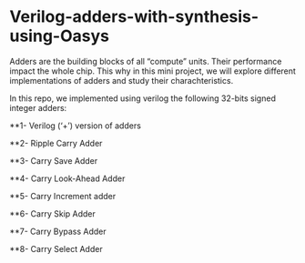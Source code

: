 # Verilog-adders-with-synthesis-using-Oasys
Adders are the building blocks of all “compute” units. Their performance impact the whole
chip. This why in this mini project, we will explore different implementations of adders and
study their charachteristics.

In this repo, we implemented using verilog the following 32-bits signed integer adders:

**1- Verilog (‘+’) version of adders

**2- Ripple Carry Adder

**3- Carry Save Adder

**4- Carry Look-Ahead Adder

**5- Carry Increment adder

**6- Carry Skip Adder

**7- Carry Bypass Adder

**8- Carry Select Adder
